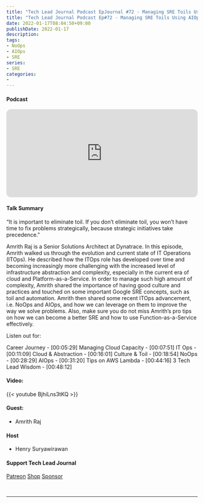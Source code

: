 ```yaml
---
title: "Tech Lead Journal Podcast EpJournal #72 - Managing SRE Toils Using AIOps and NoOps - Amrith Raj"
title: "Tech Lead Journal Podcast Ep#72 - Managing SRE Toils Using AIOps and NoOps - Amrith Raj"
date: 2022-01-17T08:04:50+09:00
publishDate: 2022-01-17
description:
tags:
- NoOps
- AIOps
- SRE
series:
- SRE
categories:
-
---
```



####  Podcast

<iframe style="border-radius:12px" src="https://open.spotify.com/embed/episode/5pq9meoiA3HLTr7qoyMM2b?utm_source=generator" width="100%" height="232" frameBorder="0" allowfullscreen="" allow="autoplay; clipboard-write; encrypted-media; fullscreen; picture-in-picture"></iframe>




#### Talk Summary
“It is important to eliminate toil. If you don’t eliminate toil, you won’t have time to fix problems strategically, because strategic initiatives take precedence."

Amrith Raj is a Senior Solutions Architect at Dynatrace. In this episode, Amrith walked us through the evolution and current state of IT Operations (ITOps). He described how the ITOps role has developed over time and becoming increasingly more challenging with the increased level of infrastructure abstraction and complexity, especially in the current era of cloud and Platform-as-a-Service. In order to manage such high amount of complexity, Amrith shared the importance of having good culture and practices and touched on some important Google SRE concepts, such as toil and automation. Amrith then shared some recent ITOps advancement, i.e. NoOps and AIOps, and how we can leverage on them to improve the way we solve problems. Also, make sure you do not miss Amrith’s pro tips on how we can become a better SRE and how to use Function-as-a-Service effectively.  

Listen out for:

Career Journey - [00:05:29]
Managing Cloud Capacity - [00:07:51]
IT Ops - [00:11:09]
Cloud & Abstraction - [00:16:01]
Culture & Toil - [00:18:54]
NoOps - [00:28:29]
AIOps - [00:31:20]
Tips on AWS Lambda - [00:44:16]
3 Tech Lead Wisdom - [00:48:12]

####  Video:

{{< youtube BjhiLns3tKQ >}}

#### Guest:
* Amrith Raj

#### Host
* Henry Suryawirawan

#### Support Tech Lead Journal 

[Patreon](https://www.patreon.com/bePatron?u=41114537)
[Shop](https://www.redbubble.com/shop/ap/62188467)
[Sponsor](https://techleadjournal.dev/sponsorship/)

<br>

---